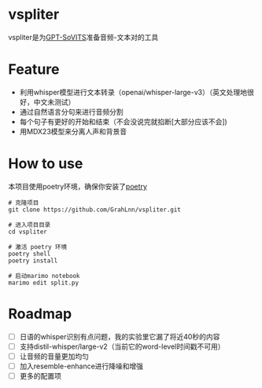 # vspliter

vspliter是为[GPT-SoVITS](https://github.com/RVC-Boss/GPT-SoVITS)准备音频-文本对的工具

# Feature

- 利用whisper模型进行文本转录（openai/whisper-large-v3）（英文处理地很好，中文未测试）
- 通过自然语言分句来进行音频分割
- 每个句子有更好的开始和结束（不会没说完就掐断[大部分应该不会])
- 用MDX23模型来分离人声和背景音

# How to use

本项目使用poetry环境，确保你安装了[poetry](https://python-poetry.org/docs/)

```
# 克隆项目
git clone https://github.com/GrahLnn/vspliter.git

# 进入项目目录
cd vspliter

# 激活 poetry 环境
poetry shell
poetry install

# 启动marimo notebook
marimo edit split.py
```

# Roadmap

- [ ] 日语的whisper识别有点问题，我的实验里它漏了将近40秒的内容
- [ ] 支持distil-whisper/large-v2（当前它的word-level时间戳不可用）
- [ ] 让音频的音量更加均匀
- [ ] 加入resemble-enhance进行降噪和增强
- [ ] 更多的配置项
